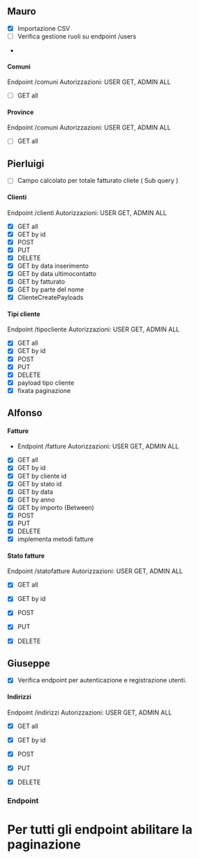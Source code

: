 ## Mauro
- [x] Importazione CSV
- [ ] Verifica gestione ruoli su endpoint /users
- 
#### Comuni
Endpoint /comuni
Autorizzazioni: USER GET, ADMIN ALL
- [ ] GET all

#### Province
Endpoint /comuni
Autorizzazioni: USER GET, ADMIN ALL
- [ ] GET all



## Pierluigi
- [ ] Campo calcolato per totale fatturato cliete ( Sub query ) 

#### Clienti
Endpoint /clienti
Autorizzazioni: USER GET, ADMIN ALL
- [x] GET all
- [x] GET by id
- [x] POST
- [x] PUT
- [x] DELETE
- [x] GET by data inserimento
- [x] GET by data ultimocontatto
- [x] GET by fatturato
- [x] GET by parte del nome
- [x] ClienteCreatePayloads

#### Tipi cliente
Endpoint /tipocliente
Autorizzazioni: USER GET, ADMIN ALL
- [x] GET all
- [x] GET by id
- [x] POST
- [x] PUT
- [x] DELETE
- [x] payload tipo cliente
- [x] fixata paginazione

## Alfonso
#### Fatture
- Endpoint /fatture
  Autorizzazioni: USER GET, ADMIN ALL
- [x] GET all
- [x] GET by id
- [x] GET by cliente id
- [x] GET by stato id
- [x] GET by data
- [x] GET by anno
- [x] GET by importo (Between)
- [x] POST
- [x] PUT
- [x] DELETE
- [x] implementa metodi fatture
#### Stato fatture
Endpoint /statofatture
Autorizzazioni: USER GET, ADMIN ALL
- [x] GET all
- [x] GET by id
- [x] POST
- [x] PUT
- [x] DELETE




## Giuseppe

- [x] Verifica endpoint per autenticazione e registrazione utenti.

#### Indirizzi
Endpoint /indirizzi
Autorizzazioni: USER GET, ADMIN ALL
- [x] GET all
- [x] GET by id
- [x] POST
- [x] PUT
- [x] DELETE


### Endpoint
# Per tutti gli endpoint abilitare la paginazione






